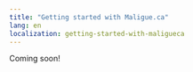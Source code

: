 ```yaml
---
title: "Getting started with Maligue.ca"
lang: en
localization: getting-started-with-maligueca
---
```

Coming soon!